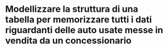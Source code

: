 # Modellizzare la struttura di una tabella per memorizzare tutti i dati riguardanti delle auto usate messe in vendita da un concessionario